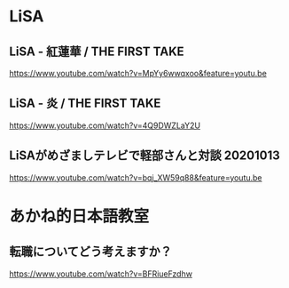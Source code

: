 # LiSA
## LiSA - 紅蓮華 / THE FIRST TAKE
https://www.youtube.com/watch?v=MpYy6wwqxoo&feature=youtu.be

## LiSA - 炎 / THE FIRST TAKE
https://www.youtube.com/watch?v=4Q9DWZLaY2U

## LiSAがめざましテレビで軽部さんと対談 20201013
https://www.youtube.com/watch?v=bqj_XW59q88&feature=youtu.be


# あかね的日本語教室
## 転職についてどう考えますか？
https://www.youtube.com/watch?v=BFRiueFzdhw
